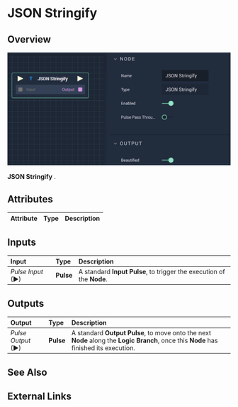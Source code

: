 # JSON Stringify

## Overview

![The JSON Stringify Node.](../../.gitbook/assets/jsonstringify.png)

**JSON Stringify** .

## Attributes

| Attribute | Type | Description |
| :--- | :--- | :--- |


## Inputs

| Input | Type | Description |
| :--- | :--- | :--- |
| _Pulse Input_ \(►\) | **Pulse** | A standard **Input Pulse**, to trigger the execution of the **Node**. |

## Outputs

| Output | Type | Description |
| :--- | :--- | :--- |
| _Pulse Output_ \(►\) | **Pulse** | A standard **Output Pulse**, to move onto the next **Node** along the **Logic Branch**, once this **Node** has finished its execution. |

## See Also

## External Links

